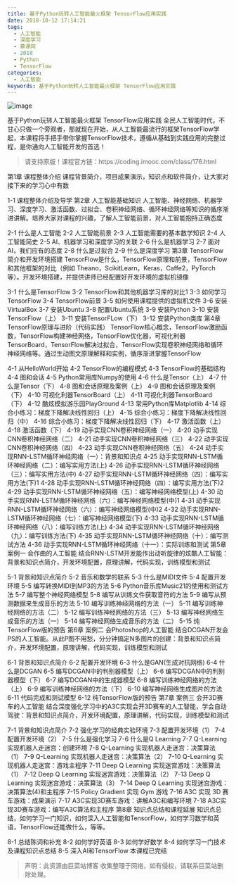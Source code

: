 ```yaml
---
title: 基于Python玩转人工智能最火框架 TensorFlow应用实践
date: 2018-10-12 17:14:21
tags:
  - 人工智能
  - 深度学习
  - 慕课网
  - 2018
  - Python
  - TensorFlow
categories:
  - 人工智能
keywords: 基于Python玩转人工智能最火框架 TensorFlow应用实践
---
```

![image](//szimg.mukewang.com/5a5ddeda000145b405400300-360-202.jpg)

基于Python玩转人工智能最火框架 TensorFlow应用实践
全民人工智能时代，不甘心只做一个旁观者，那就现在开始，从人工智能最流行的框架TensorFlow学起，本课程将手把手带你掌握TensorFlow技术，遵循从基础到实践应用的完整过程，是你通向人工智能开发的首选！

<!-- more -->
<blockquote class="blockquote-center">
请支持原版！课程官方链：https://coding.imooc.com/class/176.html</blockquote>
</blockquote>
第1章 课程整体介绍
课程背景简介，项目成果演示，知识点和软件简介，让大家对接下来的学习心中有数

1-1 课程整体介绍及导学
第2章 人工智能基础知识
人工智能、神经网络、机器学习、深度学习、激活函数、过拟合、卷积神经网络、循环神经网络等知识的循序渐进讲解。培养大家对课程的兴趣，了解人工智能前景，对人工智能抱持正确态度

2-1 什么是人工智能
2-2 人工智能前景
2-3 人工智能需要的基本数学知识
2-4 人工智能简史
2-5 AI、机器学习和深度学习的关联
2-6 什么是机器学习
2-7 面对AI，我们应有的态度
2-8 什么是过拟合
2-9 什么是深度学习
第3章 TensorFlow简介和开发环境搭建
TensorFlow是什么，TensorFlow原理和前景，TensorFlow和其他框架的对比（例如 Theano，ScikitLearn，Keras，Caffe2，PyTorch等）。开发环境搭建，并提供讲师已经配置好开发环境的虚拟机镜像

3-1 什么是TensorFlow
3-2 TensorFlow和其他机器学习库的对比1
3-3 如何学习TensorFlow
3-4 TensorFlow前景
3-5 如何使用课程提供的虚拟机文件
3-6 安装VirtualBox
3-7 安装Ubuntu
3-8 配置Ubuntu系统
3-9 安装Python
3-10 安装TensorFlow（上）
3-11 安装TensorFLow（下）
3-12 安装Python类库
第4章 TensorFlow原理与进阶（代码实践）
TensorFlow核心概念，TensorFlow激励函数，TensorFlow构建神经网络，TensorFlow优化器，可视化利器TensorBoard，TensorFlow解决过拟合，TensorFlow实现卷积神经网络和循环神经网络等。通过生动图文原理解释和实例，循序渐进掌握TensorFlow

4-1 从HelloWorld开始
4-2 TensorFlow的编程模式
4-3 TensorFlow的基础结构
4-4 图和会话
4-5 Python常用库Numpy的使用
4-6 什么是Tensor（上）
4-7 什么是Tensor（下）
4-8 图和会话原理及案例（上）
4-9 图和会话原理及案例（下）
4-10 可视化利器TensorBoard（上）
4-11 可视化利器TensorBoard（下）
4-12 酷炫模拟游乐园PlayGround
4-13 常用Python库Matplotlib
4-14 综合小练习：梯度下降解决线性回归（上）
4-15 综合小练习：梯度下降解决线性回归（中）
4-16 综合小练习：梯度下降解决线性回归（下）
4-17 激活函数（上）
4-18 激活函数（下）
4-19 动手实现CNN卷积神经网络（一）
4-20 动手实现CNN卷积神经网络（二）
4-21 动手实现CNN卷积神经网络（三）
4-22 动手实现CNN卷积神经网络（四）
4-23 动手实现CNN卷积神经网络（五）
4-24 动手实现RNN-LSTM循环神经网络（一）：背景和知识点
4-25 动手实现RNN-LSTM循环神经网络（二）：编写实用方法(上)
4-26 动手实现RNN-LSTM循环神经网络（三）：编写实用方法(中)
4-27 动手实现RNN-LSTM循环神经网络（四）：编写实用方法(下)1
4-28 动手实现RNN-LSTM循环神经网络（四）：编写实用方法(下)2
4-29 动手实现RNN-LSTM循环神经网络（五）：编写神经网络模型(上)
4-30 动手实现RNN-LSTM循环神经网络（六）：编写神经网络模型(中)1
4-31 动手实现RNN-LSTM循环神经网络（六）：编写神经网络模型(中)2
4-32 动手实现RNN-LSTM循环神经网络（七）：编写神经网络模型(下)
4-33 动手实现RNN-LSTM循环神经网络（八）：编写训练方法(上)
4-34 动手实现RNN-LSTM循环神经网络（九）：编写训练方法(下)
4-35 动手实现RNN-LSTM循环神经网络（十）：编写测试方法
4-36 动手实现RNN-LSTM循环神经网络（十一）：实际训练和测试
第5章 案例一 会作曲的人工智能
结合RNN-LSTM开发能作出动听旋律的炫酷人工智能：背景和知识点简介，开发环境配置，原理讲解，代码实现，训练模型和测试

5-1 背景和知识点简介
5-2 音乐和数学的联系
5-3 什么是MIDI文件
5-4 配置开发环境
5-5 编写转换MIDI到MP3的方法
5-6 Python音乐库Music21的使用和测试方法
5-7 编写整个神经网络模型
5-8 编写从训练文件获取音符的方法
5-9 编写从预测数据来生成音乐的方法
5-10 编写训练神经网络的方法（一）
5-11 编写训练神经网络的方法（二）
5-12 编写训练神经网络的方法（三）
5-13 编写神经网络生成音乐的方法（一）
5-14 编写神经网络生成音乐的方法（二）
5-15 纯TensorFlow版的预告
第6章 案例二 会Photoshop的人工智能
结合DCGAN开发会PS的人工智能。从此P图不用愁，分分钟搞定N多图片的创建：背景和知识点简介，开发环境配置，原理讲解，代码实现，训练模型和测试

6-1 背景和知识点简介
6-2 配置开发环境
6-3 什么是GAN(生成对抗网络)
6-4 什么是DCGAN
6-5 编写DCGAN中的判别器模型（上）
6-6 编写DCGAN中的判别器模型（下）
6-7 编写DCGAN中的生成器模型
6-8 编写训练神经网络的方法（上）
6-9 编写训练神经网络的方法（下）
6-10 编写神经网络生成图片的方法
6-11 代码完成和测试模型
6-12 纯TensorFlow版的预告
第7章 案例三 会开3D赛车的人工智能
结合深度强化学习中的A3C实现会开3D赛车的人工智能，学会自动驾驶：背景和知识点简介，开发环境配置，原理讲解，代码实现，训练模型和测试

7-1 背景和知识点简介
7-2 强化学习的经典实验环境
7-3 配置开发环境（1）
7-4 配置开发环境（2）
7-5 什么是强化学习
7-6 什么是Q Learning
7-7 Q-Learning 实现机器人走迷宫：创建环境
7-8 Q-Learning 实现机器人走迷宫：决策算法（1）
7-9 Q-Learning 实现机器人走迷宫：决策算法（2）
7-10 Q-Learning 实现机器人走迷宫：游戏主程序
7-11 Deep Q Learning 实现迷宫游戏：决策算法（1）
7-12 Deep Q Learning 实现迷宫游戏：决策算法（2）
7-13 Deep Q Learning 实现迷宫游戏：决策算法（3）
7-14 Deep Q Learning 实现迷宫游戏：决策算法(4)和主程序
7-15 Policy Gradient 实现 Gym 游戏
7-16 A3C 实现 3D 赛车游戏：成果演示
7-17 A3C实现3D赛车游戏：讲解A3C和编写环境
7-18 A3C实现3D赛车游戏：编写A3C算法和主程序
第8章 知识点总结和课程延展
知识点总结，如何学习一门知识，如何深入人工智能和TensorFlow，如何学习数学和英语，TensorFlow还能做什么，等等。

8-1 总结陈词和补充
8-2 如何学好英语
8-3 如何学好数学
8-4 如何学习一门技术及课程知识点总结
8-5 深入AI和TensorFlow
本课程已完结

<blockquote class="blockquote-center">声明：此资源由巨菜站博客 收集整理于网络，如有侵权，请联系巨菜站删除处理。</blockquote>

<div id="jspay" sid="A0mB6XR1711" style="display:none">A0mB6XR1711</div>
<script type="text/javascript" src="https://www.fageka.com/j.js"></script>
<script type="text/javascript" src="https://www.fageka.com/f.js" charset="utf-8"></script>
            
